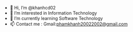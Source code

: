 - 👋 Hi, I’m @khanhcd02
- 👀 I’m interested in Information Technology
- 🌱 I’m currently learning Software Technology
- 📫 Contact me : Gmail:phamkhanh20022002@gmail.com

<!---
khanhcd02/khanhcd02 is a ✨ special ✨ repository because its `README.md` (this file) appears on your GitHub profile.
You can click the Preview link to take a look at your changes.
--->
